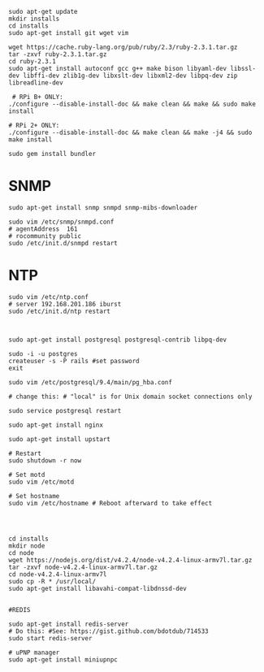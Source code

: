     sudo apt-get update
    mkdir installs
    cd installs
    sudo apt-get install git wget vim

    wget https://cache.ruby-lang.org/pub/ruby/2.3/ruby-2.3.1.tar.gz
    tar -zxvf ruby-2.3.1.tar.gz
    cd ruby-2.3.1
    sudo apt-get install autoconf gcc g++ make bison libyaml-dev libssl-dev libffi-dev zlib1g-dev libxslt-dev libxml2-dev libpq-dev zip libreadline-dev

     # RPi B+ ONLY:
    ./configure --disable-install-doc && make clean && make && sudo make install

    # RPi 2+ ONLY:
    ./configure --disable-install-doc && make clean && make -j4 && sudo make install

    sudo gem install bundler

# SNMP

    sudo apt-get install snmp snmpd snmp-mibs-downloader
    
    sudo vim /etc/snmp/snmpd.conf
    # agentAddress  161
    # rocommunity public
    sudo /etc/init.d/snmpd restart
    
    
# NTP

    sudo vim /etc/ntp.conf
    # server 192.168.201.186 iburst
    sudo /etc/init.d/ntp restart
    
    

    sudo apt-get install postgresql postgresql-contrib libpq-dev

    sudo -i -u postgres
    createuser -s -P rails #set password
    exit

    sudo vim /etc/postgresql/9.4/main/pg_hba.conf

    # change this: # "local" is for Unix domain socket connections only

    sudo service postgresql restart

    sudo apt-get install nginx

    sudo apt-get install upstart

    # Restart
    sudo shutdown -r now

    # Set motd
    sudo vim /etc/motd

    # Set hostname
    sudo vim /etc/hostname # Reboot afterward to take effect




    cd installs
    mkdir node
    cd node
    wget https://nodejs.org/dist/v4.2.4/node-v4.2.4-linux-armv7l.tar.gz
    tar -zxvf node-v4.2.4-linux-armv7l.tar.gz
    cd node-v4.2.4-linux-armv7l
    sudo cp -R * /usr/local/
    sudo apt-get install libavahi-compat-libdnssd-dev


    #REDIS

    sudo apt-get install redis-server
    # Do this: #See: https://gist.github.com/bdotdub/714533
    sudo start redis-server

    # uPNP manager
    sudo apt-get install miniupnpc


